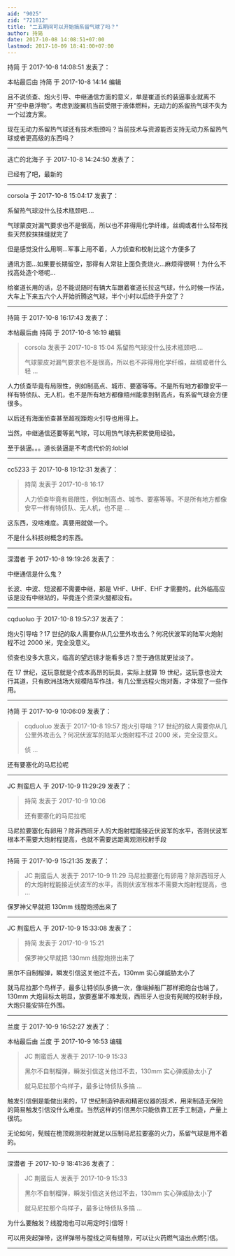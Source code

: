 ```yaml
---
aid: "9025"
zid: "721812"
title: "二五期间可以开始搞系留气球了吗？"
author: 持简
date: 2017-10-08 14:08:51+07:00
lastmod: 2017-10-09 18:41:00+07:00
---
```


持简 于 2017-10-8 14:08:51 发表了：

本帖最后由 持简 于 2017-10-8 14:14 编辑

且不说侦查、炮火引导、中继通信方面的意义，单是崔道长的装逼事业就离不开“空中悬浮物”。考虑到旋翼机当前受限于液体燃料，无动力的系留热气球不失为一个过渡方案。

现在无动力系留热气球还有技术瓶颈吗？当前技术与资源能否支持无动力系留热气球或者更高级的东西吗？

---

逃亡的北海子 于 2017-10-8 14:24:50 发表了：

已经有了吧，最新的

---

corsola 于 2017-10-8 15:04:17 发表了：

系留热气球没什么技术瓶颈吧....

气球蒙皮对漏气要求也不是很高，所以也不非得用化学纤维，丝绸或者什么轻布找些天然胶抹抹缝就完了

但是感觉没什么用啊...军事上用不着，人力侦查和校射比这个方便多了

通讯方面...如果要长期留空，那得有人常驻上面负责烧火...麻烦得很啊！为什么不找高处造个塔呢...

给崔道长用的话，总不能说随时有辆大车跟着崔道长拉这气球，什么时候一作法，大车上下来五六个人开始折腾这气球，半个小时以后终于升空了？

---

持简 于 2017-10-8 16:17:43 发表了：

本帖最后由 持简 于 2017-10-8 16:19 编辑

> corsola 发表于 2017-10-8 15:04 系留热气球没什么技术瓶颈吧....
>
> 气球蒙皮对漏气要求也不是很高，所以也不非得用化学纤维，丝绸或者什么轻 ...

人力侦查毕竟有局限性，例如制高点、城市、要塞等等。不是所有地方都像安平一样有特侦队、无人机，也不是所有地方都像梧州能拿到制高点，有系留气球会方便很多。

以后还有海面侦查甚至超视距炮火引导也用得上。

当然，中继通信还要等氦气球，可以用热气球先积累使用经验。

至于装逼。。。道长装逼是不考虑代价的:lol:lol

---

cc5233 于 2017-10-8 19:12:31 发表了：

> 持简 发表于 2017-10-8 16:17
>
> 人力侦查毕竟有局限性，例如制高点、城市、要塞等等。不是所有地方都像安平一样有特侦队、无人机，也不是 ...

这东西，没啥难度。真要用就做一个。

不是什么科技树概念的东西。

---

深潜者 于 2017-10-8 19:19:26 发表了：

中继通信是什么鬼？

长波、中波、短波都不需要中继，那是 VHF、UHF、EHF 才需要的。此外临高应该是没有中继站的，毕竟连个资深火腿都没有。

---

cqduoluo 于 2017-10-8 19:57:37 发表了：

炮火引导啥？17 世纪的敌人需要你从几公里外攻击么？何况伏波军的陆军火炮射程不过 2000 米，完全没意义。

侦查也没多大意义，临高的望远镜才能看多远？至于通信就更扯淡了。

在 17 世纪，这玩意就是个成本高昂的玩具，实际上就算 19 世纪，这玩意也没大行其道，只有欧洲战场大规模陆军作战，有几公里远程火炮对轰，才体现了一些作用。

---

持简 于 2017-10-9 10:06:09 发表了：

> cqduoluo 发表于 2017-10-8 19:57 炮火引导啥？17 世纪的敌人需要你从几公里外攻击么？何况伏波军的陆军火炮射程不过 2000 米，完全没意义。
>
> 侦 ...

还有要塞化的马尼拉呢

---

JC 荆蛮后人 于 2017-10-9 11:29:29 发表了：

> 持简 发表于 2017-10-9 10:06
>
> 还有要塞化的马尼拉呢

马尼拉要塞化有卵用？除非西班牙人的大炮射程能接近伏波军的水平，否则伏波军根本不需要大炮射程提高，也就不需要远距离观测校射手段

---

持简 于 2017-10-9 15:21:35 发表了：

> JC 荆蛮后人 发表于 2017-10-9 11:29 马尼拉要塞化有卵用？除非西班牙人的大炮射程能接近伏波军的水平，否则伏波军根本不需要大炮射程提高，也 ...

保罗神父早就把 130mm 线膛炮捞出来了

---

JC 荆蛮后人 于 2017-10-9 15:33:08 发表了：

> 持简 发表于 2017-10-9 15:21
>
> 保罗神父早就把 130mm 线膛炮捞出来了

黑尔不自制榴弹，瞬发引信这关他过不去，130mm 实心弹威胁太小了

就马尼拉那个鸟样子，最多让特侦队多搞一次，像端掉船厂那样把炮台也端了，130mm 大炮目标太明显，放要塞里不难发现，西班牙人也没有髡贼的校射手段，大炮只能安排在外围。

---

兰度 于 2017-10-9 16:52:27 发表了：

本帖最后由 兰度 于 2017-10-9 16:53 编辑

> JC 荆蛮后人 发表于 2017-10-9 15:33
>
> 黑尔不自制榴弹，瞬发引信这关他过不去，130mm 实心弹威胁太小了
>
> 就马尼拉那个鸟样子，最多让特侦队多搞 ...

触发引信倒是能做出来的，17 世纪制造钟表和精密仪器的技术，用来制造无保险的简易触发引信没什么难度。当然这样的引信黑尔只能依靠工匠手工制造，产量上很坑。

无论如何，髡贼在桅顶观测校射就足以压制马尼拉要塞的火力，系留气球是用不着的。

---

深潜者 于 2017-10-9 18:41:36 发表了：

> JC 荆蛮后人 发表于 2017-10-9 15:33
>
> 黑尔不自制榴弹，瞬发引信这关他过不去，130mm 实心弹威胁太小了
>
> 就马尼拉那个鸟样子，最多让特侦队多搞 ...

为什么要触发？线膛炮也可以用定时引信呀！

可以用突起弹带，这样弹带与膛线之间有缝隙，可以让火药燃气溢出点燃引信。

---
